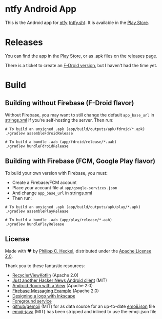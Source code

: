 # ntfy Android App
This is the Android app for [ntfy](https://github.com/binwiederhier/ntfy) ([ntfy.sh](https://ntfy.sh)). It is available 
in the [Play Store](https://play.google.com/store/apps/details?id=io.heckel.ntfy).

# Releases
You can find the app in the [Play Store](https://play.google.com/store/apps/details?id=io.heckel.ntfy), 
or as .apk files on the [releases page](https://github.com/binwiederhier/ntfy-android/releases).

There is a ticket to create an [F-Droid version](https://github.com/binwiederhier/ntfy/issues/7), 
but I haven't had the time yet.

# Build

## Building without Firebase (F-Droid flavor)
Without Firebase, you may want to still change the default `app_base_url` in [strings.xml](https://github.com/binwiederhier/ntfy-android/blob/main/app/src/main/res/values/strings.xml)
if you're self-hosting the server. Then run:
```
# To build an unsigned .apk (app/build/outputs/apk/fdroid/*.apk)
./gradlew assembleFdroidRelease

# To build a bundle .aab (app/fdroid/release/*.aab)
./gradlew bundleFdroidRelease
```

## Building with Firebase (FCM, Google Play flavor)
To build your own version with Firebase, you must:
* Create a Firebase/FCM account
* Place your account file at `app/google-services.json` 
* And change `app_base_url` in [strings.xml](https://github.com/binwiederhier/ntfy-android/blob/main/app/src/main/res/values/strings.xml)
* Then run:
```
# To build an unsigned .apk (app/build/outputs/apk/play/*.apk)
./gradlew assemblePlayRelease

# To build a bundle .aab (app/play/release/*.aab)
./gradlew bundlePlayRelease
```

## License
Made with ❤️ by [Philipp C. Heckel](https://heckel.io), distributed under the [Apache License 2.0](LICENSE).

Thank you to these fantastic resources:
* [RecyclerViewKotlin](https://github.com/android/views-widgets-samples/tree/main/RecyclerViewKotlin) (Apache 2.0)
* [Just another Hacker News Android client](https://github.com/manoamaro/another-hacker-news-client) (MIT)
* [Android Room with a View](https://github.com/googlecodelabs/android-room-with-a-view/tree/kotlin) (Apache 2.0)
* [Firebase Messaging Example](https://github.com/firebase/quickstart-android/blob/7147f60451b3eeaaa05fc31208ffb67e2df73c3c/messaging/app/src/main/java/com/google/firebase/quickstart/fcm/kotlin/MyFirebaseMessagingService.kt) (Apache 2.0)
* [Designing a logo with Inkscape](https://www.youtube.com/watch?v=r2Kv61cd2P4)
* [Foreground service](https://robertohuertas.com/2019/06/29/android_foreground_services/)
* [github/gemoji](https://github.com/github/gemoji) (MIT) for as data source for an up-to-date [emoji.json](https://raw.githubusercontent.com/github/gemoji/master/db/emoji.json) file
* [emoji-java](https://github.com/vdurmont/emoji-java) (MIT) has been stripped and inlined to use the emoji.json file
